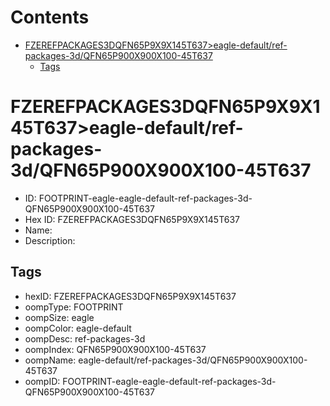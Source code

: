 



Contents
========

* [FZEREFPACKAGES3DQFN65P9X9X145T637>eagle-default/ref-packages-3d/QFN65P900X900X100-45T637](#fzerefpackages3dqfn65p9x9x145t637eagle-defaultref-packages-3dqfn65p900x900x100-45t637)
	* [Tags](#tags)

# FZEREFPACKAGES3DQFN65P9X9X145T637>eagle-default/ref-packages-3d/QFN65P900X900X100-45T637

- ID: FOOTPRINT-eagle-eagle-default-ref-packages-3d-QFN65P900X900X100-45T637
- Hex ID: FZEREFPACKAGES3DQFN65P9X9X145T637
- Name: 
- Description: 

## Tags

- hexID: FZEREFPACKAGES3DQFN65P9X9X145T637
- oompType: FOOTPRINT
- oompSize: eagle
- oompColor: eagle-default
- oompDesc: ref-packages-3d
- oompIndex: QFN65P900X900X100-45T637
- oompName: eagle-default/ref-packages-3d/QFN65P900X900X100-45T637
- oompID: FOOTPRINT-eagle-eagle-default-ref-packages-3d-QFN65P900X900X100-45T637
